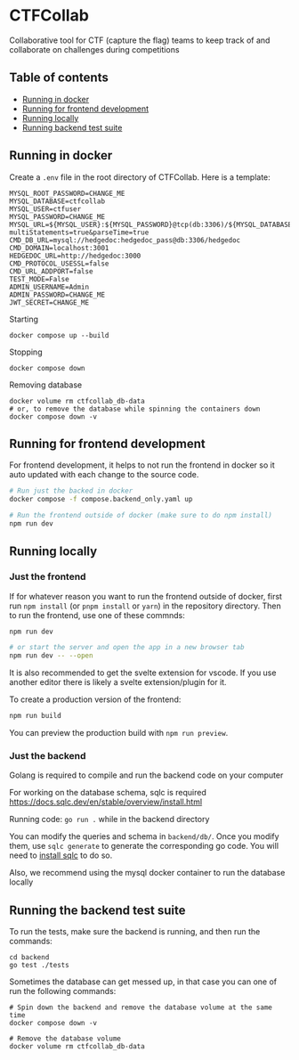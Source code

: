 # CTFCollab
Collaborative tool for CTF (capture the flag) teams to keep track of and collaborate on challenges during competitions


## Table of contents
- [Running in docker](#running-in-docker)
- [Running for frontend development](#running-for-frontend-development)
- [Running locally](#running-locally)
- [Running backend test suite](#running-the-backend-test-suite)



## Running in docker
Create a `.env` file in the root directory of CTFCollab. Here is a template:
```
MYSQL_ROOT_PASSWORD=CHANGE_ME
MYSQL_DATABASE=ctfcollab
MYSQL_USER=ctfuser
MYSQL_PASSWORD=CHANGE_ME
MYSQL_URL=${MYSQL_USER}:${MYSQL_PASSWORD}@tcp(db:3306)/${MYSQL_DATABASE}?multiStatements=true&parseTime=true
CMD_DB_URL=mysql://hedgedoc:hedgedoc_pass@db:3306/hedgedoc
CMD_DOMAIN=localhost:3001
HEDGEDOC_URL=http://hedgedoc:3000
CMD_PROTOCOL_USESSL=false
CMD_URL_ADDPORT=false
TEST_MODE=False
ADMIN_USERNAME=Admin
ADMIN_PASSWORD=CHANGE_ME
JWT_SECRET=CHANGE_ME
```

Starting
```
docker compose up --build
```

Stopping
```
docker compose down
```

Removing database
```
docker volume rm ctfcollab_db-data
# or, to remove the database while spinning the containers down
docker compose down -v
```

## Running for frontend development
For frontend development, it helps to not run the frontend in docker so it auto updated with each change to the source code.
```bash
# Run just the backed in docker
docker compose -f compose.backend_only.yaml up 

# Run the frontend outside of docker (make sure to do npm install)
npm run dev
```


## Running locally

### Just the frontend
If for whatever reason you want to run the frontend outside of docker, first run `npm install` (or `pnpm install` or `yarn`) in the repository directory. Then to run the frontend, use one of these commnds:

```bash
npm run dev

# or start the server and open the app in a new browser tab
npm run dev -- --open
```

It is also recommended to get the svelte extension for vscode. If you use another editor there is likely a svelte extension/plugin for it.

To create a production version of the frontend:
```bash
npm run build
```

You can preview the production build with `npm run preview`.

### Just the backend
Golang is required to compile and run the backend code on your computer

For working on the database schema, sqlc is required https://docs.sqlc.dev/en/stable/overview/install.html

Running code: `go run .` while in the backend directory

You can modify the queries and schema in `backend/db/`. Once you modify them, use `sqlc generate` to generate the corresponding go code. You will need to [install sqlc](https://docs.sqlc.dev/en/stable/overview/install.html) to do so. 


Also, we recommend using the mysql docker container to run the database locally

## Running the backend test suite

To run the tests, make sure the backend is running, and then run the commands:   
```
cd backend   
go test ./tests    
```

Sometimes the database can get messed up, in that case you can one of run the following commands:
```
# Spin down the backend and remove the database volume at the same time
docker compose down -v

# Remove the database volume
docker volume rm ctfcollab_db-data
```
